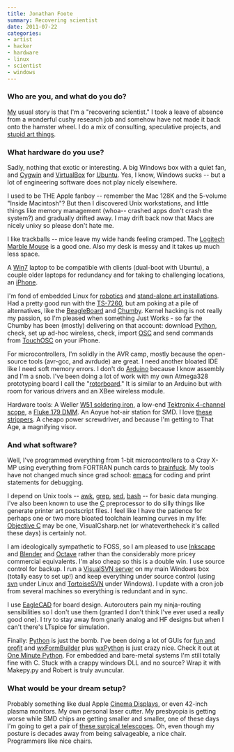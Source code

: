 ```yaml
---
title: Jonathan Foote
summary: Recovering scientist
date: 2011-07-22
categories:
- artist
- hacker
- hardware
- linux
- scientist
- windows
---
```


### Who are you, and what do you do?

[My](http://rotormind.com/ "Jonathan's website.") usual story is that I'm a "recovering scientist." I took a leave of absence from a wonderful cushy research job and somehow have not made it back onto the hamster wheel. I do a mix of consulting, speculative projects, and [stupid art things](http://www.chassistherobot.com/ "The site for Chassis, the drink-serving robot.").

### What hardware do you use?

Sadly, nothing that exotic or interesting. A big Windows box with a quiet fan, and [Cygwin][] and [VirtualBox][] for [Ubuntu][]. Yes, I know, Windows sucks -- but a lot of engineering software does not play nicely elsewhere. 

I used to be THE Apple fanboy -- remember the Mac 128K and the 5-volume "Inside Macintosh"? But then I discovered Unix workstations, and little things like memory management (whoa-- crashed apps don't crash the system?) and gradually drifted away. I may drift back now that Macs are nicely unixy so please don't hate me.

I like trackballs -- mice leave my wide hands feeling cramped. The [Logitech Marble Mouse][marble-mouse] is a good one. Also my desk is messy and it takes up much less space.

A [Win7][windows-7] laptop to be compatible with clients (dual-boot with Ubuntu), a couple older laptops for redundancy and for taking to challenging locations, an [iPhone][]. 

I'm fond of embedded Linux for [robotics](http://wiki.orbswarm.com/index.php?title=Overview "Information on the SWARM art work/robots.") and [stand-alone art installations](http://rotormind.com/projects/portfolio/Carr/ "Information on an interactive LED lightwork by Jonathan."). Had a pretty good run with the [TS-7260][ts-7260], but am poking at a pile of alternatives, like the [BeagleBoard][] and [Chumby][]. Kernel hacking is not really my passion, so I'm pleased when something Just Works - so far the Chumby has been (mostly) delivering on that account: download [Python][], check, set up ad-hoc wireless, check, import [OSC][pyosc] and send commands from [TouchOSC][touchosc-ios] on your iPhone.

For microcontrollers, I'm solidly in the AVR camp, mostly because the open-source tools (avr-gcc, and avrdude) are great. I need another bloated IDE like I need soft memory errors. I don't do [Arduino][] because I know assembly and I'm a snob. I've been doing a lot of work with my own Atmega328 prototyping board I call the "[rotorboard](http://www.flickr.com/photos/headrotor/3534845287/ "A photo of the rotorboard.")." It is similar to an Arduino but with room for various drivers and an XBee wireless module. 

Hardware tools: A Weller [W51 soldering iron][wes51], a low-end [Tektronix 4-channel scope][tds2004b], a [Fluke 179 DMM][179]. An Aoyue hot-air station for SMD. I love [these strippers][se-94]. A cheapo power screwdriver, and because I'm getting to That Age, a magnifying visor.

### And what software?

Well, I've programmed everything from 1-bit microcontrollers to a Cray X-MP using everything from FORTRAN punch cards to [brainfuck][]. My tools have not changed much since grad school: [emacs][] for coding and print statements for debugging.

I depend on Unix tools -- [awk][], [grep][], [sed][], [bash][] -- for basic data munging. I've also been known to use the [C][] preprocessor to do silly things like generate printer art postscript files. I feel like I have the patience for perhaps one or two more bloated toolchain learning curves in my life: [Objective C][objective-c] may be one, VisualCsharp.net (or whatevertheheck it's called these days) is certainly not.

I am ideologically sympathetic to FOSS, so I am pleased to use [Inkscape][] and [Blender][] and [Octave][] rather than the considerably more pricey commercial equivalents. I'm also cheap so this is a double win. I use source control for backup. I run a [VisualSVN server][visualsvn-server] on my main Windows box (totally easy to set up!) and keep everything under source control (using [svn][subversion] under Linux and [TortoiseSVN][] under Windows). I update with a cron job from several machines so everything is redundant and in sync.

I use [EagleCAD][eagle] for board design. Autorouters pain my ninja-routing sensibilities so I don't use them (granted I don't think I've ever used a really good one). I try to stay away from gnarly analog and HF designs but when I can't there's LTspice for simulation.

Finally: [Python][] is just the bomb. I've been doing a lot of GUIs for [fun and profit](http://rotormind.com/projects/portfolio/rotorbryte/ "Jonathan's GUI projects.") and [wxFormBuilder][] plus [wxPython][] is just crazy nice. Check it out at [One Minute Python](http://www.oneminutepython.com/ "A guide for creating Python applications."). For embedded and bare-metal systems I'm still totally fine with C. Stuck with a crappy windows DLL and no source? Wrap it with Makepy.py and Robert is truly avuncular.

### What would be your dream setup?

Probably something like dual Apple [Cinema Displays][cinema-display], or even 42-inch plasma monitors. My own personal laser cutter. My presbyopia is getting worse while SMD chips are getting smaller and smaller, one of these days I'm going to get a pair of [these surgical telescopes][standard-field-telescopes]. Oh, even though my posture is decades away from being salvageable, a nice chair. Programmers like nice chairs.

[179]: https://www.fluke.com/en-us/product/electrical-testing/digital-multimeters/fluke-179 "A digital multimeter."
[arduino]: https://www.arduino.cc/ "Open-source prototyping hardware."
[awk]: https://en.wikipedia.org/wiki/AWK "Data formatting language/software."
[bash]: http://www.gnu.org/software/bash/ "A terminal shell."
[beagleboard]: http://web.archive.org/web/20230812104124/https://www.beagleboard.org/ "An open development hardware board."
[blender]: https://www.blender.org/ "A free, open-source 3D renderer."
[brainfuck]: https://en.wikipedia.org/wiki/Brainfuck "A minimalist programming language."
[c]: https://en.wikipedia.org/wiki/C_(programming_language) "A compiled programming language."
[chumby]: http://www.chumby.com/ "A little device that runs Flash applications."
[cinema-display]: https://en.wikipedia.org/wiki/Apple_Cinema_Display "An LCD display."
[cygwin]: http://www.cygwin.com/ "A Linux-like environment for Windows."
[eagle]: http://web.archive.org/web/20221006162604/https://www.cadsoft.io/ "Software for designing printed circuit boards."
[emacs]: http://www.gnu.org/software/emacs/ "An extensible, customizable, free/libre text editor — and more."
[grep]: http://www.gnu.org/software/grep/ "A command-line tool for pattern matching in files."
[inkscape]: https://inkscape.org/ "An open-source vector graphics program."
[iphone]: https://en.wikipedia.org/wiki/IPhone_(1st_generation) "A smartphone."
[marble-mouse]: https://support.logi.com/hc/en-us/articles/360025260314--Product-Gallery-Marble-Mouse "A trackball mouse."
[objective-c]: https://en.wikipedia.org/wiki/Objective-C "An object-oriented compiled language."
[octave]: https://octave.org/ "A language for numerical computations."
[pyosc]: https://github.com/ptone/pyosc "A Python implementation of Open Sound Control."
[python]: https://www.python.org/ "An interpreted scripting language."
[se-94]: http://web.archive.org/web/20230502111454/https://www.amazon.com/GB-SE-94-10-gauge-26-gauge-Automatic/dp/B00004WLL0 "Wire strippers/crimpers."
[sed]: http://www.gnu.org/software/sed/ "Text filtering software."
[standard-field-telescopes]: https://www.designsforvision.com/surghtml/SStdTel.htm "Magnifying telescopes used during surgery."
[subversion]: http://web.archive.org/web/20200706092702/http://subversion.tigris.org/ "A version control system."
[tds2004b]: https://www.testunlimited.com/productDetail.aspx?product_id=259 "An oscilloscope."
[tortoisesvn]: https://tortoisesvn.net/ "A Subversion client for Windows."
[touchosc-ios]: https://hexler.net/touchosc "An OSC and MIDI controller for iOS."
[ts-7260]: https://www.embeddedts.com/products/board-detail.php?product=TS-7260 "A single board embeddable computer."
[ubuntu]: https://ubuntu.com/ "A Unix distribution."
[virtualbox]: https://www.virtualbox.org/ "Open-source virtualisation software."
[visualsvn-server]: https://www.visualsvn.com/server/ "A Subversion server for Windows."
[wes51]: http://web.archive.org/web/20230315042353/https://www.amazon.com/Weller-WES51-Analog-Soldering-Station/dp/B000BRC2XU/ "A soldering station."
[windows-7]: https://en.wikipedia.org/wiki/Windows_7 "An operating system."
[wxformbuilder]: https://sourceforge.net/projects/wxformbuilder/ "A GUI for designing wxWidgets apps."
[wxpython]: https://www.wxpython.org/ "Python bindings for wxWidgets."
